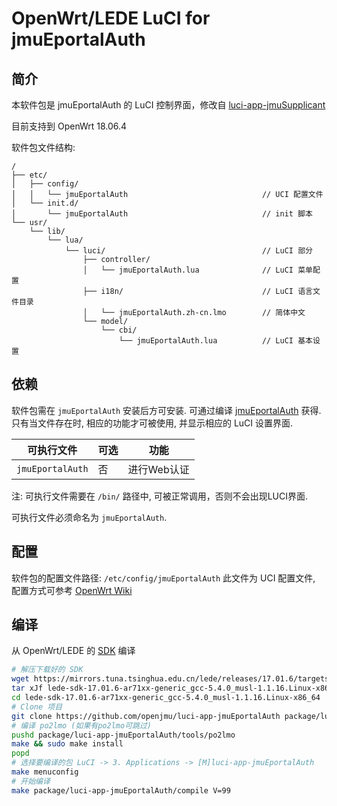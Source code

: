 OpenWrt/LEDE LuCI for jmuEportalAuth
===

简介
---

本软件包是 jmuEportalAuth 的 LuCI 控制界面，修改自 [luci-app-jmuSupplicant](https://github.com/LGiki/luci-app-jmuSupplicant)

目前支持到 OpenWrt 18.06.4

软件包文件结构:
```
/
├── etc/
│   ├── config/
│   │   └── jmuEportalAuth                              // UCI 配置文件
│   └── init.d/
│       └── jmuEportalAuth                              // init 脚本
└── usr/
    └── lib/
        └── lua/
            └── luci/                                   // LuCI 部分
                ├── controller/
                │   └── jmuEportalAuth.lua              // LuCI 菜单配置
                ├── i18n/                               // LuCI 语言文件目录
                │   └── jmuEportalAuth.zh-cn.lmo        // 简体中文
                └── model/
                    └── cbi/
                        └── jmuEportalAuth.lua          // LuCI 基本设置
```

依赖
---

软件包需在 `jmuEportalAuth` 安装后方可安装.
可通过编译 [jmuEportalAuth](https://github.com/openjmu/jmuEportalAuth) 获得.
只有当文件存在时, 相应的功能才可被使用, 并显示相应的 LuCI 设置界面.

 可执行文件  | 可选 | 功能
 ------------|------|-------------
 `jmuEportalAuth` | 否   | 进行Web认证

注: 可执行文件需要在 `/bin/` 路径中, 可被正常调用，否则不会出现LUCI界面.

可执行文件必须命名为 `jmuEportalAuth`.

配置
---

软件包的配置文件路径: `/etc/config/jmuEportalAuth`
此文件为 UCI 配置文件, 配置方式可参考 [OpenWrt Wiki][uci]

编译
---

从 OpenWrt/LEDE 的 [SDK][openwrt-sdk] 编译
```bash
# 解压下载好的 SDK
wget https://mirrors.tuna.tsinghua.edu.cn/lede/releases/17.01.6/targets/ar71xx/generic/lede-sdk-17.01.6-ar71xx-generic_gcc-5.4.0_musl-1.1.16.Linux-x86_64.tar.xz
tar xJf lede-sdk-17.01.6-ar71xx-generic_gcc-5.4.0_musl-1.1.16.Linux-x86_64.tar.xz
cd lede-sdk-17.01.6-ar71xx-generic_gcc-5.4.0_musl-1.1.16.Linux-x86_64
# Clone 项目
git clone https://github.com/openjmu/luci-app-jmuEportalAuth package/luci-app-jmuEportalAuth
# 编译 po2lmo (如果有po2lmo可跳过)
pushd package/luci-app-jmuEportalAuth/tools/po2lmo
make && sudo make install
popd
# 选择要编译的包 LuCI -> 3. Applications -> [M]luci-app-jmuEportalAuth
make menuconfig
# 开始编译
make package/luci-app-jmuEportalAuth/compile V=99
```

[openwrt-sdk]: https://openwrt.org/docs/guide-developer/using_the_sdk
[uci]: https://openwrt.org/docs/guide-user/base-system/uci
